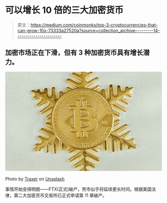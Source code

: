# 可以增长 10 倍的三大加密货币

> 原文：<https://medium.com/coinmonks/top-3-cryptocurrencies-that-can-grow-10x-73333a27520a?source=collection_archive---------14----------------------->

## 加密市场正在下滑，但有 3 种加密货币具有增长潜力。

![](img/9c54d786bbeea6bd3ea4bee79b61c995.png)

Photo by [Traxer](https://unsplash.com/@traxer?utm_source=medium&utm_medium=referral) on [Unsplash](https://unsplash.com?utm_source=medium&utm_medium=referral)

事情开始变得明朗——FTX(正式)破产，熊市似乎将延续更长时间。根据美国法律，第二大加密货币交易所已正式申请第 11 章破产。